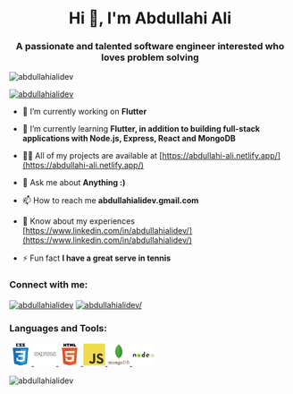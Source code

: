 <h1 align="center">Hi 👋, I'm Abdullahi Ali</h1>
<h3 align="center">A passionate and talented software engineer interested who loves problem solving</h3>

<p align="left"> <img src="https://komarev.com/ghpvc/?username=abdullahialidev&label=Profile%20views&color=0e75b6&style=flat" alt="abdullahialidev" /> </p>

<p align="left"> <a href="https://twitter.com/abdullahialidev" target="blank"><img src="https://img.shields.io/twitter/follow/abdullahialidev?logo=twitter&style=for-the-badge" alt="abdullahialidev" /></a> </p>

- 🔭 I’m currently working on **Flutter**

- 🌱 I’m currently learning **Flutter, in addition to building full-stack applications with Node.js, Express, React and MongoDB**

- 👨‍💻 All of my projects are available at [https://abdullahi-ali.netlify.app/](https://abdullahi-ali.netlify.app/)

- 💬 Ask me about **Anything :)**

- 📫 How to reach me **abdullahialidev.gmail.com**

- 📄 Know about my experiences [https://www.linkedin.com/in/abdullahialidev/](https://www.linkedin.com/in/abdullahialidev/)

- ⚡ Fun fact **I have a great serve in tennis**

<h3 align="left">Connect with me:</h3>
<p align="left">
<a href="https://twitter.com/abdullahialidev" target="blank"><img align="center" src="https://raw.githubusercontent.com/rahuldkjain/github-profile-readme-generator/master/src/images/icons/Social/twitter.svg" alt="abdullahialidev" height="30" width="40" /></a>
<a href="https://linkedin.com/in/abdullahialidev/" target="blank"><img align="center" src="https://raw.githubusercontent.com/rahuldkjain/github-profile-readme-generator/master/src/images/icons/Social/linked-in-alt.svg" alt="abdullahialidev/" height="30" width="40" /></a>
</p>

<h3 align="left">Languages and Tools:</h3>
<p align="left"> <a href="https://www.w3schools.com/css/" target="_blank" rel="noreferrer"> <img src="https://raw.githubusercontent.com/devicons/devicon/master/icons/css3/css3-original-wordmark.svg" alt="css3" width="40" height="40"/> </a> <a href="https://expressjs.com" target="_blank" rel="noreferrer"> <img src="https://raw.githubusercontent.com/devicons/devicon/master/icons/express/express-original-wordmark.svg" alt="express" width="40" height="40"/> </a> <a href="https://www.w3.org/html/" target="_blank" rel="noreferrer"> <img src="https://raw.githubusercontent.com/devicons/devicon/master/icons/html5/html5-original-wordmark.svg" alt="html5" width="40" height="40"/> </a> <a href="https://developer.mozilla.org/en-US/docs/Web/JavaScript" target="_blank" rel="noreferrer"> <img src="https://raw.githubusercontent.com/devicons/devicon/master/icons/javascript/javascript-original.svg" alt="javascript" width="40" height="40"/> </a> <a href="https://www.mongodb.com/" target="_blank" rel="noreferrer"> <img src="https://raw.githubusercontent.com/devicons/devicon/master/icons/mongodb/mongodb-original-wordmark.svg" alt="mongodb" width="40" height="40"/> </a> <a href="https://nodejs.org" target="_blank" rel="noreferrer"> <img src="https://raw.githubusercontent.com/devicons/devicon/master/icons/nodejs/nodejs-original-wordmark.svg" alt="nodejs" width="40" height="40"/> </a> </p>

<p><img align="center" src="https://github-readme-stats.vercel.app/api/top-langs?username=abdullahialidev&show_icons=true&locale=en&layout=compact" alt="abdullahialidev" /></p>
